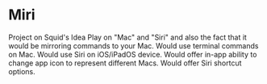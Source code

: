# Miri
Project on Squid's Idea
Play on "Mac" and "Siri" and also the fact that it would be mirroring commands to your Mac.
Would use terminal commands on Mac.
Would use Siri on iOS/iPadOS device.
Would offer in-app ability to change app icon to represent different Macs.
Would offer Siri shortcut options.
